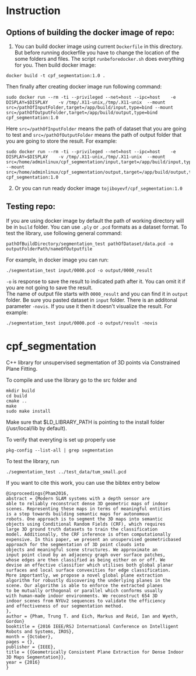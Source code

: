 # Instruction
## Options of building the docker image of repo:

1) You can build docker image using current `Dockerfile` in this directory. But before running dockerfile you have to change the location of the some folders and files. The script `runbeforedocker.sh` does everything for you. Then build docker image:
```
docker build -t cpf_segmentation:1.0 .
```



Then finally after creating docker image run following command:

```sudo docker run --rm -ti --privileged --net=host --ipc=host    -e DISPLAY=$DISPLAY    -v /tmp/.X11-unix,/tmp/.X11-unix  --mount src=/pathOfInputFolder,target=/app/build/input,type=bind --mount src=/pathOfOutputFolder,target=/app/build/output,type=bind cpf_segmentation:1.0```

Here `src=/pathOfInputFolder` means the path of dataset that you are going to test and `src=/pathOfOutputFolder` means the path of output folder that you are going to store the result. For example:
```
sudo docker run --rm -ti --privileged --net=host --ipc=host    -e DISPLAY=$DISPLAY    -v /tmp/.X11-unix,/tmp/.X11-unix  --mount src=/home/adminlinux/cpf_segmentation/input,target=/app/build/input,type=bind --mount src=/home/adminlinux/cpf_segmentation/output,target=/app/build/output,type=bind cpf_segmentation:1.0
```
2) Or you can run ready docker image `tojiboyevf/cpf_segmentation:1.0`

## Testing repo:

If you are using docker image by default the path of working directory will be in `build` folder.
You can use `.ply` or `.pcd` formats as a dataset format. To test the library, use following general command:

```
pathOfBuildDirectory/segmentation_test pathOfDataset/data.pcd -o outputFolderPath/nameOfOutputfile
```
For example, in docker image you can run:
```
./segmentation_test input/0000.pcd -o output/0000_result
```
`-o` is response to save the result to indicated path after it. You can omit it if you are not going to save the result.  
The name of output file starts with `0000_result` and you can find it in `output` folder. Be sure you pasted dataset in `input` folder.
There is an additonal parameter `-novis`. If you use it then it doesn't visualize the result. For example:
```
./segmentation_test input/0000.pcd -o output/result -novis
```



# cpf_segmentation
C++ library for unsupervised segmentation of 3D points via Constrained Plane Fitting.

To compile and use the library go to the src folder and

```
mkdir build
cd build
cmake ..
make
sudo make install
```

Make sure that $LD_LIBRARY_PATH is pointing to the install folder (/usr/local/lib by default).

To verify that everyting is set up properly use

```
pkg-config --list-all | grep segmentation
```

To test the library, run

```
./segmentation_test ../test_data/tum_small.pcd
```

If you want to cite this work, you can use the bibtex entry below

```
@inproceedings{Pham2016,
abstract = {Modern SLAM systems with a depth sensor are
able to reliably reconstruct dense 3D geometric maps of indoor
scenes. Representing these maps in terms of meaningful entities
is a step towards building semantic maps for autonomous
robots. One approach is to segment the 3D maps into semantic
objects using Conditional Random Fields (CRF), which requires
large 3D ground truth datasets to train the classification
model. Additionally, the CRF inference is often computationally
expensive. In this paper, we present an unsupervised geometricbased
approach for the segmentation of 3D point clouds into
objects and meaningful scene structures. We approximate an
input point cloud by an adjacency graph over surface patches,
whose edges are then classified as being either on or off. We
devise an effective classifier which utilises both global planar
surfaces and local surface convexities for edge classification.
More importantly, we propose a novel global plane extraction
algorithm for robustly discovering the underlying planes in the
scene. Our algorithm is able to enforce the extracted planes
to be mutually orthogonal or parallel which conforms usually
with human-made indoor environments. We reconstruct 654 3D
indoor scenes from NYUv2 sequences to validate the efficiency
and effectiveness of our segmentation method.
},
author = {Pham, Trung T. and Eich, Markus and Reid, Ian and Wyeth, Gordon}
booktitle = {2016 IEEE/RSJ International Conference on Intelligent Robots and Systems, IROS},
month = {October},
pages = {},
publisher = {IEEE},
title = {{Geometrically Consistent Plane Extraction for Dense Indoor 3D Maps Segmentation}},
year = {2016}
}
```
